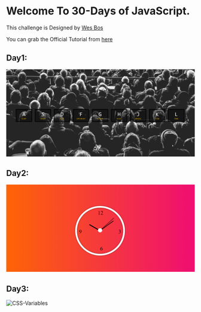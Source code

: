 # Welcome To 30-Days of JavaScript.
This challenge is Designed by [Wes Bos](https://github.com/wesbos/JavaScript30.git)

You can grab the Official Tutorial from [here](https://javascript30.com/)

## Day1:
![Drum Kit](GIFs/DrumKit.gif)



## Day2:
![Animated Clock](GIFs/JavaScriptClock.gif)



## Day3:
![CSS-Variables](GIFs/CSS-Variables.gif)



